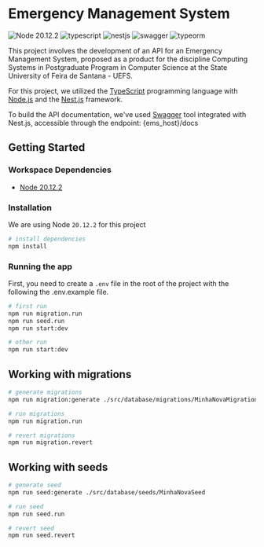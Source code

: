 # Emergency Management System
![Node 20.12.2](https://shields.io/badge/Node-20.12.2-339933?logo=Node.js&logoColor=FFF&style=flat-square)
![typescript](https://shields.io/badge/TypeScript-3178C6?logo=TypeScript&logoColor=FFF&style=flat-square)
![nestjs](https://shields.io/badge/NestJS-E0234E?logo=NestJS&logoColor=FFF&style=flat-square)
![swagger](https://shields.io/badge/Swagger-85EA2D?logo=Swagger&logoColor=FFF&style=flat-square)
![typeorm](https://shields.io/badge/TypeORM-F37626?logo=TypeORM&logoColor=FFF&style=flat-square)

This project involves the development of an API for an Emergency Management System, proposed as a product for the discipline Computing Systems in Postgraduate Program in Computer Science at the State University of Feira de Santana - UEFS.

For this project, we utilized the [TypeScript](https://www.typescriptlang.org/) programming language with [Node.js](https://nodejs.org/) and the [Nest.js](https://nestjs.com/) framework.

To build the API documentation, we've used [Swagger](https://swagger.io/) tool integrated with Nest.js, accessible through the endpoint: {ems_host}/docs

## Getting Started
### Workspace Dependencies
- [Node 20.12.2](https://nodejs.org/)

### Installation
We are using Node `20.12.2` for this project

```bash
# install dependencies
npm install
```

### Running the app
First, you need to create a `.env` file in the root of the project with the following the .env.example file.

```bash
# first run
npm run migration.run
npm run seed.run
npm run start:dev

# other run
npm run start:dev
```

## Working with migrations

```bash
# generate migrations
npm run migration:generate ./src/database/migrations/MinhaNovaMigration

# run migrations
npm run migration.run

# revert migrations
npm run migration.revert
```

## Working with seeds

```bash
# generate seed
npm run seed:generate ./src/database/seeds/MinhaNovaSeed

# run seed
npm run seed.run

# revert seed
npm run seed.revert
```
